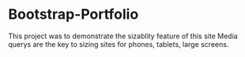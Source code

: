 # Bootstrap-Portfolio

This project was to demonstrate the sizablity feature of this site
Media querys are the key to sizing sites for phones, tablets, large screens.